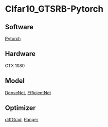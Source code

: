 # CIfar10_GTSRB-Pytorch

## Software
[Pytorch](https://pytorch.org/)
## Hardware
GTX 1080
## Model
[DenseNet](https://arxiv.org/abs/1608.06993), [EfficientNet](https://arxiv.org/abs/1905.11946)
## Optimizer
[diffGrad](https://arxiv.org/abs/1909.11015), [Ranger](https://medium.com/@lessw/new-deep-learning-optimizer-ranger-synergistic-combination-of-radam-lookahead-for-the-best-of-2dc83f79a48d)
